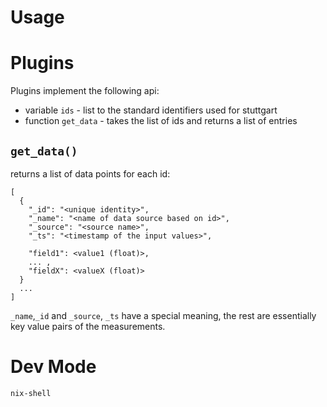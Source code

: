 # Usage

# Plugins

Plugins implement the following api:

  * variable `ids` - list to the standard identifiers used for stuttgart
  * function `get_data` - takes the list of ids and returns a list of entries

## `get_data()`

returns a list of data points for each id:

```
[
  {
    "_id": "<unique identity>",
    "_name": "<name of data source based on id>",
    "_source": "<source name>",
    "_ts": "<timestamp of the input values>",

    "field1": <value1 (float)>,
    ... ,
    "fieldX": <valueX (float)>
  }
  ...
]
```
`_name`,`_id` and `_source`, `_ts` have a special meaning,
the rest are essentially key value pairs of the measurements.

# Dev Mode

```sh
nix-shell
```
